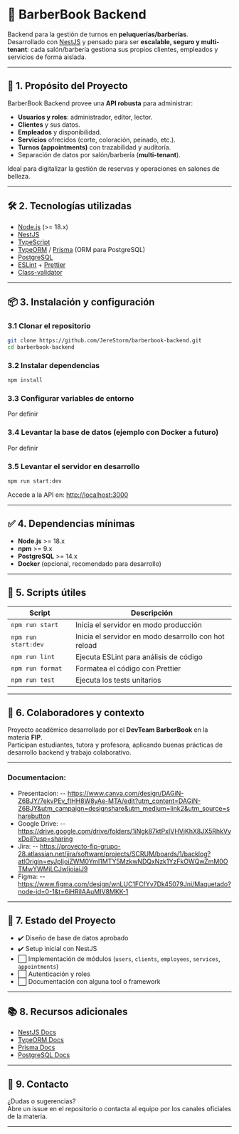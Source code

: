 
# 💈 BarberBook Backend

Backend para la gestión de turnos en **peluquerías/barberías**.  
Desarrollado con [NestJS](https://nestjs.com/) y pensado para ser **escalable, seguro y multi-tenant**: cada salón/barbería gestiona sus propios clientes, empleados y servicios de forma aislada.

---

## 🚀 1. Propósito del Proyecto

BarberBook Backend provee una **API robusta** para administrar:

- **Usuarios y roles**: administrador, editor, lector.
- **Clientes** y sus datos.
- **Empleados** y disponibilidad.
- **Servicios** ofrecidos (corte, coloración, peinado, etc.).
- **Turnos (appointments)** con trazabilidad y auditoría.
- Separación de datos por salón/barbería (**multi-tenant**).

Ideal para digitalizar la gestión de reservas y operaciones en salones de belleza.

---

## 🛠️ 2. Tecnologías utilizadas

- [Node.js](https://nodejs.org/) (>= 18.x)
- [NestJS](https://nestjs.com/)
- [TypeScript](https://www.typescriptlang.org/)
- [TypeORM](https://typeorm.io/) / [Prisma](https://www.prisma.io/) (ORM para PostgreSQL)
- [PostgreSQL](https://www.postgresql.org/)
- [ESLint](https://eslint.org/) + [Prettier](https://prettier.io/)
- [Class-validator](https://github.com/typestack/class-validator)

---

## 📦 3. Instalación y configuración

### 3.1 Clonar el repositorio

```bash
git clone https://github.com/JereStorm/barberbook-backend.git
cd barberbook-backend
```

### 3.2 Instalar dependencias

```bash
npm install
```

### 3.3 Configurar variables de entorno

Por definir

### 3.4 Levantar la base de datos (ejemplo con Docker a futuro)

Por definir

### 3.5 Levantar el servidor en desarrollo

```bash
npm run start:dev
```

Accede a la API en: [http://localhost:3000](http://localhost:3000)

---

## ✅ 4. Dependencias mínimas

- **Node.js** >= 18.x
- **npm** >= 9.x
- **PostgreSQL** >= 14.x
- **Docker** (opcional, recomendado para desarrollo)

---

## 📖 5. Scripts útiles

| Script                | Descripción                                 |
|-----------------------|---------------------------------------------|
| `npm run start`       | Inicia el servidor en modo producción       |
| `npm run start:dev`   | Inicia el servidor en modo desarrollo con hot reload |
| `npm run lint`        | Ejecuta ESLint para análisis de código      |
| `npm run format`      | Formatea el código con Prettier             |
| `npm run test`        | Ejecuta los tests unitarios                 |

---

## 👥 6. Colaboradores y contexto

Proyecto académico desarrollado por el **DevTeam BarberBook** en la materia **FIP**.  
Participan estudiantes, tutora y profesora, aplicando buenas prácticas de desarrollo backend y trabajo colaborativo.

---

### Documentacion:

- Presentacion:
  -- https://www.canva.com/design/DAGiN-Z6BJY/7ekvPEv_fIHH8W8yAe-MTA/edit?utm_content=DAGiN-Z6BJY&utm_campaign=designshare&utm_medium=link2&utm_source=sharebutton
- Google Drive:
  -- https://drive.google.com/drive/folders/1iNgk87ktPxIVHVjKhX8JX5RhkVyxDoiI?usp=sharing
- Jira:
  -- https://proyecto-fip-grupo-28.atlassian.net/jira/software/projects/SCRUM/boards/1/backlog?atlOrigin=eyJpIjoiZWM0YmI1MTY5MzkwNDQxNzk1YzFkOWQwZmM0OTMwYWMiLCJwIjoiaiJ9
- Figma:
  -- https://www.figma.com/design/wnLUC1FCfYv7Dk45079Jni/Maquetado?node-id=0-1&t=6iHRilAAuMIV8MKK-1
  
---

## 📌 7. Estado del Proyecto

- ✔️ Diseño de base de datos aprobado
- ✔️ Setup inicial con NestJS
- ⬜ Implementación de módulos (`users`, `clients`, `employees`, `services`, `appointments`)
- ⬜ Autenticación y roles
- ⬜ Documentación con alguna tool o framework

---

## 📚 8. Recursos adicionales

- [NestJS Docs](https://docs.nestjs.com/)
- [TypeORM Docs](https://typeorm.io/)
- [Prisma Docs](https://www.prisma.io/docs/)
- [PostgreSQL Docs](https://www.postgresql.org/docs/)

---

## 💬 9. Contacto

¿Dudas o sugerencias?  
Abre un issue en el repositorio o contacta al equipo por los canales oficiales de la materia.

---
